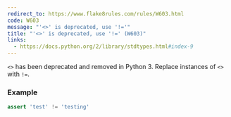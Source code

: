 ```yaml
---
redirect_to: https://www.flake8rules.com/rules/W603.html
code: W603
message: "'<>' is deprecated, use '!='"
title: "'<>' is deprecated, use '!=' (W603)"
links:
  - https://docs.python.org/2/library/stdtypes.html#index-9
---
```


`<>` has been deprecated and removed in Python 3. Replace instances of `<>` with `!=`.

### Example

```python
assert 'test' != 'testing'
```
